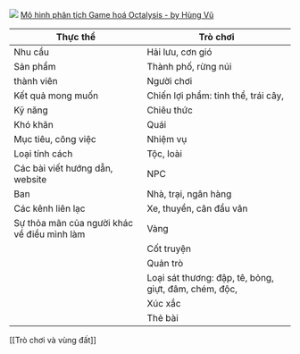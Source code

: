 ![](https://upload.wikimedia.org/wikipedia/commons/2/21/Octalysis_Framework.png)
[Mô hình phân tích Game hoá Octalysis - by Hùng Vũ](https://www.gamehoa.org/p/mo-hinh-octalysis)

| Thực thể                                    | Trò chơi                                              |
| ------------------------------------------- | ----------------------------------------------------- |
| Nhu cầu                                     | Hải lưu, cơn gió                                      |
| Sản phẩm                                    | Thành phố, rừng núi                                   |
| thành viên                                  | Người chơi                                            |
| Kết quả mong muốn                           | Chiến lợi phẩm: tinh thể, trái cây,                   |
| Kỹ năng                                     | Chiêu thức                                            |
| Khó khăn                                    | Quái                                                  |
| Mục tiêu, công việc                         | Nhiệm vụ                                              |
| Loại tính cách                              | Tộc, loài                                             |
| Các bài viết hướng dẫn, website             | NPC                                                   |
| Ban                                         | Nhà, trại, ngân hàng                                  |
| Các kênh liên lạc                           | Xe, thuyền, cân đẩu vân                               |
| Sự thỏa mãn của người khác về điều mình làm | Vàng                                                  |
|                                             | Cốt truyện                                            |
|                                             | Quản trò                                              |
|                                             | Loại sát thương: đập, tê, bỏng, giựt, đâm, chém, độc, |
|                                             | Xúc xắc                                               |
|                                             |  Thẻ bài                                                     |
[[Trò chơi và vùng đất]]